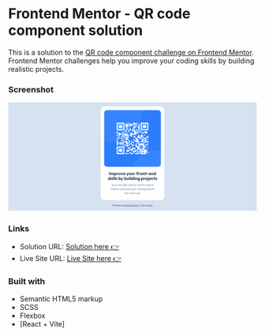 # Frontend Mentor - QR code component solution

This is a solution to the [QR code component challenge on Frontend Mentor](https://www.frontendmentor.io/challenges/qr-code-component-iux_sIO_H). Frontend Mentor challenges help you improve your coding skills by building realistic projects.

### Screenshot

![](./src/assets/images/Firefox_Screenshot_2024-03-01T09-22-51.000Z.png)

### Links

- Solution URL: [Solution here 👉](https://www.frontendmentor.io/solutions/qrcodecomponentmainwithreactvitescss-9acKseh2KZ)
- Live Site URL: [Live Site here 👉](https://verakissyou17.github.io/qr-code-component-main-with-react-vite-scss/)

### Built with

- Semantic HTML5 markup
- SCSS
- Flexbox
- [React + Vite]
